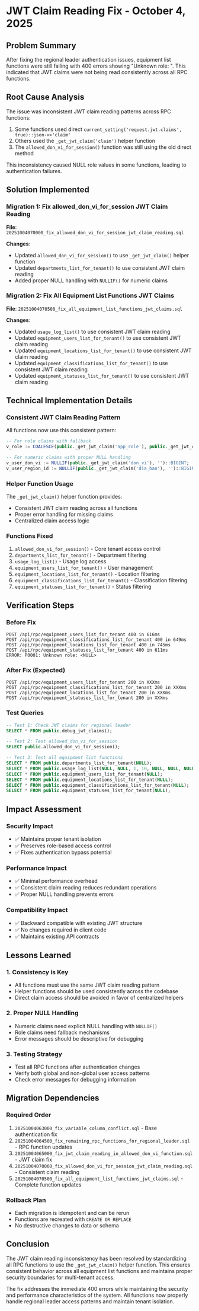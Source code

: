# JWT Claim Reading Fix - October 4, 2025

## Problem Summary
After fixing the regional leader authentication issues, equipment list functions were still failing with 400 errors showing "Unknown role: <NULL>". This indicated that JWT claims were not being read consistently across all RPC functions.

## Root Cause Analysis
The issue was inconsistent JWT claim reading patterns across RPC functions:
1. Some functions used direct `current_setting('request.jwt.claims', true)::json->>'claim'` 
2. Others used the `_get_jwt_claim('claim')` helper function
3. The `allowed_don_vi_for_session()` function was still using the old direct method

This inconsistency caused NULL role values in some functions, leading to authentication failures.

## Solution Implemented

### Migration 1: Fix allowed_don_vi_for_session JWT Claim Reading
**File**: `20251004070000_fix_allowed_don_vi_for_session_jwt_claim_reading.sql`

**Changes**:
- Updated `allowed_don_vi_for_session()` to use `_get_jwt_claim()` helper function
- Updated `departments_list_for_tenant()` to use consistent JWT claim reading
- Added proper NULL handling with `NULLIF()` for numeric claims

### Migration 2: Fix All Equipment List Functions JWT Claims
**File**: `20251004070500_fix_all_equipment_list_functions_jwt_claims.sql`

**Changes**:
- Updated `usage_log_list()` to use consistent JWT claim reading
- Updated `equipment_users_list_for_tenant()` to use consistent JWT claim reading
- Updated `equipment_locations_list_for_tenant()` to use consistent JWT claim reading
- Updated `equipment_classifications_list_for_tenant()` to use consistent JWT claim reading
- Updated `equipment_statuses_list_for_tenant()` to use consistent JWT claim reading

## Technical Implementation Details

### Consistent JWT Claim Reading Pattern
All functions now use this consistent pattern:
```sql
-- For role claims with fallback
v_role := COALESCE(public._get_jwt_claim('app_role'), public._get_jwt_claim('role'), '');

-- For numeric claims with proper NULL handling
v_user_don_vi := NULLIF(public._get_jwt_claim('don_vi'), '')::BIGINT;
v_user_region_id := NULLIF(public._get_jwt_claim('dia_ban'), '')::BIGINT;
```

### Helper Function Usage
The `_get_jwt_claim()` helper function provides:
- Consistent JWT claim reading across all functions
- Proper error handling for missing claims
- Centralized claim access logic

### Functions Fixed
1. `allowed_don_vi_for_session()` - Core tenant access control
2. `departments_list_for_tenant()` - Department filtering
3. `usage_log_list()` - Usage log access
4. `equipment_users_list_for_tenant()` - User management
5. `equipment_locations_list_for_tenant()` - Location filtering
6. `equipment_classifications_list_for_tenant()` - Classification filtering
7. `equipment_statuses_list_for_tenant()` - Status filtering

## Verification Steps

### Before Fix
```
POST /api/rpc/equipment_users_list_for_tenant 400 in 616ms
POST /api/rpc/equipment_classifications_list_for_tenant 400 in 649ms
POST /api/rpc/equipment_locations_list_for_tenant 400 in 745ms
POST /api/rpc/equipment_statuses_list_for_tenant 400 in 611ms
ERROR: P0001: Unknown role: <NULL>
```

### After Fix (Expected)
```
POST /api/rpc/equipment_users_list_for_tenant 200 in XXXms
POST /api/rpc/equipment_classifications_list_for_tenant 200 in XXXms
POST /api/rpc/equipment_locations_list_for_tenant 200 in XXXms
POST /api/rpc/equipment_statuses_list_for_tenant 200 in XXXms
```

### Test Queries
```sql
-- Test 1: Check JWT claims for regional leader
SELECT * FROM public.debug_jwt_claims();

-- Test 2: Test allowed_don_vi_for_session
SELECT public.allowed_don_vi_for_session();

-- Test 3: Test all equipment list functions
SELECT * FROM public.departments_list_for_tenant(NULL);
SELECT * FROM public.usage_log_list(NULL, NULL, 1, 10, NULL, NULL, NULL);
SELECT * FROM public.equipment_users_list_for_tenant(NULL);
SELECT * FROM public.equipment_locations_list_for_tenant(NULL);
SELECT * FROM public.equipment_classifications_list_for_tenant(NULL);
SELECT * FROM public.equipment_statuses_list_for_tenant(NULL);
```

## Impact Assessment

### Security Impact
- ✅ Maintains proper tenant isolation
- ✅ Preserves role-based access control
- ✅ Fixes authentication bypass potential

### Performance Impact
- ✅ Minimal performance overhead
- ✅ Consistent claim reading reduces redundant operations
- ✅ Proper NULL handling prevents errors

### Compatibility Impact
- ✅ Backward compatible with existing JWT structure
- ✅ No changes required in client code
- ✅ Maintains existing API contracts

## Lessons Learned

### 1. Consistency is Key
- All functions must use the same JWT claim reading pattern
- Helper functions should be used consistently across the codebase
- Direct claim access should be avoided in favor of centralized helpers

### 2. Proper NULL Handling
- Numeric claims need explicit NULL handling with `NULLIF()`
- Role claims need fallback mechanisms
- Error messages should be descriptive for debugging

### 3. Testing Strategy
- Test all RPC functions after authentication changes
- Verify both global and non-global user access patterns
- Check error messages for debugging information

## Migration Dependencies

### Required Order
1. `20251004063000_fix_variable_column_conflict.sql` - Base authentication fix
2. `20251004064500_fix_remaining_rpc_functions_for_regional_leader.sql` - RPC function updates
3. `20251004065000_fix_jwt_claim_reading_in_allowed_don_vi_function.sql` - JWT claim fix
4. `20251004070000_fix_allowed_don_vi_for_session_jwt_claim_reading.sql` - Consistent claim reading
5. `20251004070500_fix_all_equipment_list_functions_jwt_claims.sql` - Complete function updates

### Rollback Plan
- Each migration is idempotent and can be rerun
- Functions are recreated with `CREATE OR REPLACE`
- No destructive changes to data or schema

## Conclusion

The JWT claim reading inconsistency has been resolved by standardizing all RPC functions to use the `_get_jwt_claim()` helper function. This ensures consistent behavior across all equipment list functions and maintains proper security boundaries for multi-tenant access.

The fix addresses the immediate 400 errors while maintaining the security and performance characteristics of the system. All functions now properly handle regional leader access patterns and maintain tenant isolation.